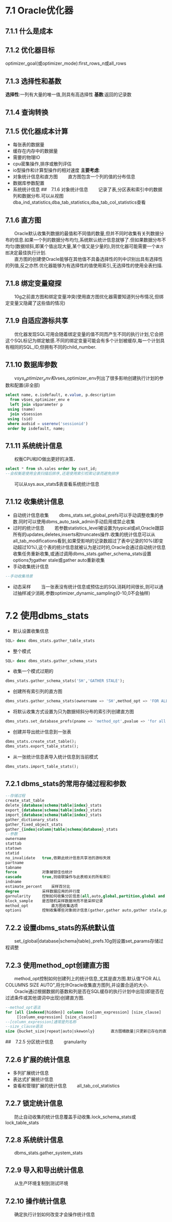 # 7.1 Oracle优化器
## 7.1.1 什么是成本
## 7.1.2 优化器目标
optimizer_goal(或optimizer_mode):first_rows_n或all_rows
## 7.1.3 选择性和基数
**选择性**:一列有大量的唯一值,则具有高选择性
**基数**:返回的记录数
## 7.1.4 查询转换
## 7.1.5 优化器成本计算
+ 每张表的数据量
+ 缓存在内存中的数据量
+ 需要的物理IO
+ cpu密集操作,排序或散列评估
+ io型操作和计算型操作的相对速度
**主要考虑**:
+ 对象统计信息和直方图
&emsp;&emsp;直方图包含一个列的值的分布信息
+ 数据库参数配置
+ 系统统计信息
##　7.1.6 对象统计信息
&emsp;&emsp;记录了表,分区表和索引中的数据列和数据分布.可以从视图dba_ind_statistics,dba_tab_statistics,dba_tab_col_statistics查看
## 7.1.6 直方图
&emsp;&emsp;Oracle默认收集列数据的最值和不同值的数量,但并不同时收集有关列数据分布的信息.如果一个列的数据分布均匀,系统默认统计信息就够了.但如果数据分布不均匀(数据倾斜,即某个值出现大量,某个值又是少量的),则优化器可能需要一个`直方图`决定最佳执行计划.        
&emsp;&emsp;直方图的创建使Oracle能够在其他值不具备选择性的列中识别出具有选择性的列值,反之亦然.优化器能够为有选择性的值使用索引,无选择性的使用全表扫描.
## 7.1.8 绑定变量窥探
&emsp;&emsp;10g之前直方图和绑定变量冲突(使用直方图优化器需要知道列分布情况,但绑定变量又隐藏了这些值的情况)
## 7.1.9 自适应游标共享
&emsp;&emsp;优化器发现SQL可用会随着绑定变量的值不同而产生不同的执行计划,它会把这个SQL标记为绑定敏感.不同的绑定变量可能会有多个计划被缓存,每一个计划具有相同的SQL_ID,但拥有不同的child_number.
## 7.1.10 数据库参数
&emsp;&emsp;v$sys_optimizer_env和v$ses_optimizer_env列出了很多影响创建执行计划的参数和配置(非全部)
```sql
select name, e.isdefault, e.value, p.description
  from v$ses_optimizer_env e
  left join v$parameter p
 using (name)
  join v$session
 using (sid)
 where audsid = userenv('sessionid')
 order by isdefault, name;
 ```
 ## 7.1.11 系统统计信息
 &emsp;&emsp;权衡CPU和IO做出更好的决策．
 ```sql
 select * from sh.sales order by cust_id;
 --会权衡是使用全表扫描后排序,还是使用索引检索记录而避免排序
 ```
&emsp;&emsp;可以从sys.aux_stats$表查看系统统计信息
## 7.1.12 收集统计信息
+ 自动统计信息收集
&emsp;&emsp;dbms_stats.set_global_prefs可以手动调整收集的参数.同时可以使用dbms_auto_task_admin手动启用或禁止收集
+ 过时的统计信息
&emsp;&emsp;若参数statistics_level被设置为typical或all,Oracle跟踪所有的updates,deletes,inserts和truncates操作.收集的统计信息可以从all_tab_modifications看到,如果受影响的记录数超过了表中记录的10%(即变动超过10%),这个表的统计信息就被认为是过时的,Oracle会通过自动统计信息收集任务重新收集,或通过调用dbms_stats.gather_schema_stats设置options为gather stale或gather auto重新收集
+ 手动收集统计信息
```sql
--手动收集场景

```
+ 动态采样
&emsp;&emsp;当一张表没有统计信息或预估出的SQL消耗时间很长,则可以通过抽样减少消耗.参数optimizer_dynamic_sampling(0-10,0不会抽样)
# 7.2 使用dbms_stats
+ 默认设置收集信息
```sql
SQL> desc dbms_stats.gather_table_stats
```
+ 整个模式
```sql
SQL> desc dbms_stats.gather_schema_stats
```
+ 收集一个模式过期的
```sql
dbms_stats.gather_schema_stats('SH','GATHER STALE');
```
+ 创建所有索引列的直方图
```sql
dbms_stats.gather_schema_stats(ownername => 'SH',method_opt => 'FOR ALL INDEXED COLUMNS SIZE AUTO');
```
+ 将默认收集方式设置为只为数据倾斜分布的索引列创建直方图
```sql
dbms_stats.set_database_prefs(pname => 'method_opt',pvalue => 'for all indexed columns size skewonly');
```
+ 创建并导出统计信息到一张表
```sql
dbms_stats.create_stat_table();
dbms_stats.export_table_stats();
```
+ 从一张统计信息表导入统计信息到当前模式
```sql
dbms_stats.import_table_stats();
```
## 7.2.1 dbms_stats的常用存储过程和参数
```sql
--存储过程
create_stat_table
delete_{database|schema|table|index}_stats
export_{database|schema|table|index}_stats
import_{database|schema|table|index}_stats
gather_dictionary_stats
gather_fixed_object_stats
gather_{index|column|table|schema|database}_stats
--参数
ownername
stattab
statown
statid
no_invalidate   true,依赖此统计信息共享池的游标失效
partname
tabname
force           对象被锁住也统计
cascade         true,则级联操作与此表相关的所有索引
indname
estimate_percent    采样百分比
degree          采样数据应用的并行度
garnularity     控制如何收集分区信息(all,auto,global,partition,global and partition,subpartition)
block_sample    是否随机采样数据块而不是采样记录
method_opt          直方图收集选项
options         控制收集哪些对象统计信息(gather,gather auto,gather stale,gather empty)
```
## 7.2.2 设置dbms_stats的系统默认值
&emsp;&emsp;set_{global|database|schema|table}_prefs.10g则设置set_params存储过程调整
## 7.2.3 使用method_opt创建直方图
&emsp;&emsp;method_opt控制如何创建列上的统计信息,尤其是直方图.默认值"FOR ALL COLUMNS SIZE AUTO",将允许Oracle收集直方图列,并设置合适的大小.      
&emsp;&emsp;Oracle通过根据数据的基数和列是否在SQL缓存的执行计划中出现(即是否在过滤条件或其他谓词中出现)创建直方图.
```sql
--method_opt语法
for [all {indexed|hidden}] columns [column_expression] [size_clause]
     [[column_expression] [size_clause]]
--[column_expression]通常是列名称
--size_clause语法
size {bucket_size|repeat|auto|skewonly}       直方图桶数量|只更新已存在的直方图,确定是否创建一个直方图并根据列倾斜的指示设置桶大小|列在倾斜的指示下才创建
```
##　7.2.5 分区统计信息
&emsp;&emsp;granularity
## 7.2.6 扩展的统计信息
+ 多列扩展统计信息
+ 表达式扩展统计信息
+ 查看和管理扩展的统计信息
&emsp;&emsp;all_tab_col_statistics
## 7.2.7 锁定统计信息
&emsp;&emsp;防止自动收集的统计信息覆盖手动收集.lock_schema_stats或lock_table_stats
## 7.2.8 系统统计信息
&emsp;&emsp;dbms_stats.gather_system_stats
## 7.2.9 导入和导出统计信息
&emsp;&emsp;从生产环境复制到测试环境
## 7.2.10 操作统计信息
&emsp;&emsp;确定执行计划如何改变才会操作统计信息


